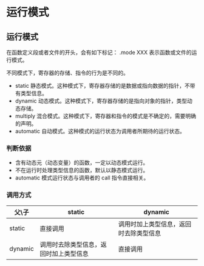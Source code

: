 # 运行模式

## 运行模式

在函数定义段或者文件的开头，会有如下标记：
.mode XXX
表示函数或文件的运行模式。

不同模式下，寄存器的存储、指令的行为是不同的。

- static 静态模式。这种模式下，寄存器存储的是数据或指向数据的指针，不带有类型信息。
- dynamic 动态模式。这种模式下，寄存器存储的是指向对象的指针，类型动态存储。
- multiply 混合模式。这种模式下，寄存器和指令的模式是不确定的，需要明确的声明。
- automatic 自动模式。这种模式的运行状态为调用者所期待的运行状态。

### 判断依据

- 含有动态元（动态变量）的函数，一定以动态模式运行。
- 不在运行时处理类型信息的函数，默认以静态模式运行。
- automatic 模式运行状态与调用者的 call 指令直接相关。

### 调用方式

父\子 | static | dynamic
--|--|--
static|直接调用|调用时加上类型信息，返回时去除类型信息
dynamic|调用时去除类型信息，返回时加上类型信息|直接调用
